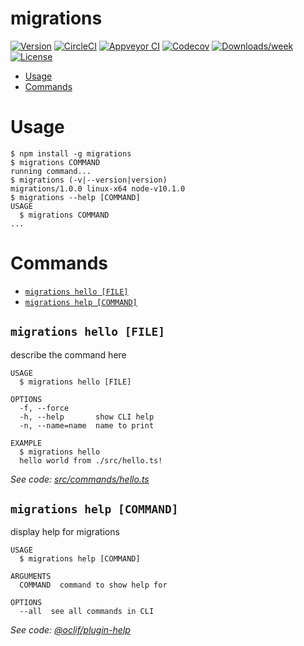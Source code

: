 migrations
==========



[![Version](https://img.shields.io/npm/v/migrations.svg)](https://npmjs.org/package/migrations)
[![CircleCI](https://circleci.com/gh/MunNaaS/migrations/tree/master.svg?style=shield)](https://circleci.com/gh/MunNaaS/migrations/tree/master)
[![Appveyor CI](https://ci.appveyor.com/api/projects/status/github/MunNaaS/migrations?branch=master&svg=true)](https://ci.appveyor.com/project/MunNaaS/migrations/branch/master)
[![Codecov](https://codecov.io/gh/MunNaaS/migrations/branch/master/graph/badge.svg)](https://codecov.io/gh/MunNaaS/migrations)
[![Downloads/week](https://img.shields.io/npm/dw/migrations.svg)](https://npmjs.org/package/migrations)
[![License](https://img.shields.io/npm/l/migrations.svg)](https://github.com/MunNaaS/migrations/blob/master/package.json)

<!-- toc -->
* [Usage](#usage)
* [Commands](#commands)
<!-- tocstop -->
# Usage
<!-- usage -->
```sh-session
$ npm install -g migrations
$ migrations COMMAND
running command...
$ migrations (-v|--version|version)
migrations/1.0.0 linux-x64 node-v10.1.0
$ migrations --help [COMMAND]
USAGE
  $ migrations COMMAND
...
```
<!-- usagestop -->
# Commands
<!-- commands -->
* [`migrations hello [FILE]`](#migrations-hello-file)
* [`migrations help [COMMAND]`](#migrations-help-command)

## `migrations hello [FILE]`

describe the command here

```
USAGE
  $ migrations hello [FILE]

OPTIONS
  -f, --force
  -h, --help       show CLI help
  -n, --name=name  name to print

EXAMPLE
  $ migrations hello
  hello world from ./src/hello.ts!
```

_See code: [src/commands/hello.ts](https://github.com/MunNaaS/migrations/blob/v1.0.0/src/commands/hello.ts)_

## `migrations help [COMMAND]`

display help for migrations

```
USAGE
  $ migrations help [COMMAND]

ARGUMENTS
  COMMAND  command to show help for

OPTIONS
  --all  see all commands in CLI
```

_See code: [@oclif/plugin-help](https://github.com/oclif/plugin-help/blob/v1.2.10/src/commands/help.ts)_
<!-- commandsstop -->
